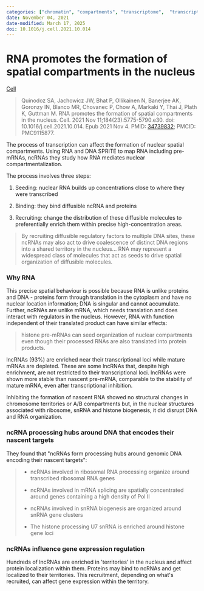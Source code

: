 ```yaml
---
categories: ["chromatin", "compartments", "transcriptome",  "transcription", "ncRNA", "nascent RNA"]
date: November 04, 2021
date-modified: March 17, 2025
doi: 10.1016/j.cell.2021.10.014
---
```


# RNA promotes the formation of spatial compartments in the nucleus

[Cell](https://linkinghub.elsevier.com/retrieve/pii/S0092867421012307)

> Quinodoz SA, Jachowicz JW, Bhat P, Ollikainen N, Banerjee AK, Goronzy IN,
> Blanco MR, Chovanec P, Chow A, Markaki Y, Thai J, Plath K, Guttman M. RNA
> promotes the formation of spatial compartments in the nucleus. Cell. 2021 Nov
> 11;184(23):5775-5790.e30. doi: 10.1016/j.cell.2021.10.014. Epub 2021 Nov 4.
> PMID: [34739832](https://pubmed.ncbi.nlm.nih.gov/34739832); PMCID: PMC9115877.

The process of transcription can affect the formation of nuclear spatial
compartments. Using RNA and DNA SPRITE to map RNA including pre-mRNAs, ncRNAs
they study how RNA mediates nuclear compartmentalization.

The process involves three steps:

1. Seeding: nuclear RNA builds up concentrations close to where they were
   transcribed

2. Binding: they bind diffusible ncRNA and proteins

3. Recruiting: change the distribution of these diffusible molecules to
   preferentially enrich them within precise high-concentration areas.

> By recruiting diffusible regulatory factors to multiple DNA sites, these ncRNAs
> may also act to drive coalescence of distinct DNA regions into a shared
> territory in the nucleus...
> RNA may represent a widespread class of molecules that act as seeds to drive
> spatial organization of diffusible molecules.

### Why RNA

This precise spatial behaviour is possible because RNA is unlike proteins and
DNA - proteins form through translation in the cytoplasm and have no nuclear
location information; DNA is singular and cannot accumulate. Further, ncRNAs are
unlike mRNA, which needs translation and does interact with regulators in the
nucleus. However, RNA with function independent of their translated product can
have similar effects:

>  histone pre-mRNAs can seed organization of nuclear compartments even though
>  their processed RNAs are also translated into protein products.

lncRNAs (93%) are enriched near their transcriptional loci while mature mRNAs
are depleted. These are some lncRNAs that, despite high enrichment, are not
restricted to their transcriptional loci. lncRNAs were shown more stable than
nascent pre-mRNA, comparable to the stability of mature mRNA, even after
transcriptional inhibition.

Inhibiting the formation of nascent RNA showed no structural changes in
chromosome territories or A/B compartments but, in the nuclear structures
associated with ribosome, snRNA and histone biogenesis, it did disrupt DNA and
RNA organization.

### ncRNA processing hubs around DNA that encodes their nascent targets

They found that "ncRNAs form processing hubs around genomic DNA encoding their
nascent targets":

> - ncRNAs involved in ribosomal RNA processing organize around  transcribed
>   ribosomal RNA genes
> 
> - ncRNAs involved in mRNA splicing are spatially concentrated around genes
>   containing a high density of Pol II
> 
> - ncRNAs involved in snRNA biogenesis are organized around snRNA gene clusters
> 
> - The histone processing U7 snRNA is enriched around histone gene loci

### ncRNAs influence gene expression regulation

Hundreds of lncRNAs are enriched in 'territories' in the nucleus and affect
protein localization within them. Proteins may bind to ncRNAs and get localized
to their territories. This recruitment, depending on what's recruited, can
affect gene expression within the territory.

